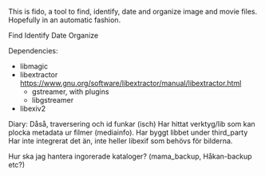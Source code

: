 This is fido, a tool to find, identify, date and organize image and movie files.
Hopefully in an automatic fashion.

Find Identify Date Organize

Dependencies:
 - libmagic
 - libextractor
    https://www.gnu.org/software/libextractor/manual/libextractor.html
    - gstreamer, with plugins
    - libgstreamer
 - libexiv2

Diary:
Dåså, traversering och id funkar (isch)
Har hittat verktyg/lib som kan plocka metadata ur filmer (mediainfo). Har byggt libbet under third_party
Har inte integrerat det än, inte heller libexif som behövs för bilderna.


Hur ska jag hantera ingorerade kataloger? (mama_backup, Håkan-backup etc?)
